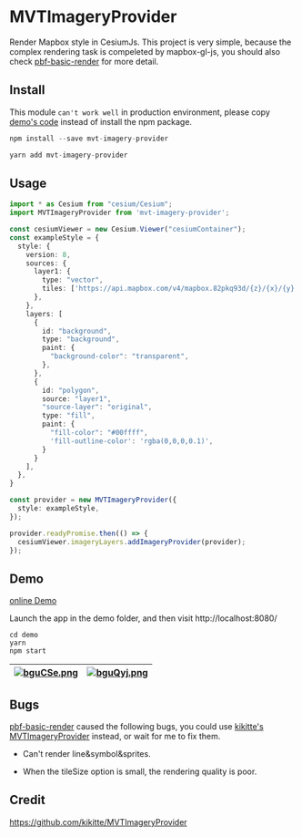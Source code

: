 # MVTImageryProvider

Render Mapbox style in CesiumJs. This project is very simple, because the complex rendering task is compeleted by mapbox-gl-js, you should also check [pbf-basic-render](https://github.com/hongfaqiu/pbf-basic-render) for more detail.

## Install

This module `can't work well` in production environment, please copy [demo's code](https://github.com/hongfaqiu/MVTImageryProvider/blob/main/demo/src/MVTImageryProvider/index.ts) instead of install the npm package.

```js
npm install --save mvt-imagery-provider

yarn add mvt-imagery-provider
```

## Usage

```ts
import * as Cesium from "cesium/Cesium";
import MVTImageryProvider from 'mvt-imagery-provider';

const cesiumViewer = new Cesium.Viewer("cesiumContainer");
const exampleStyle = {
  style: {
    version: 8,
    sources: {
      layer1: {
        type: "vector",
        tiles: ['https://api.mapbox.com/v4/mapbox.82pkq93d/{z}/{x}/{y}.vector.pbf?sku=1012RMlsjWj1O&access_token=pk.eyJ1IjoiZXhhbXBsZXMiLCJhIjoiY2p0MG01MXRqMW45cjQzb2R6b2ptc3J4MSJ9.zA2W0IkI0c6KaAhJfk9bWg'],
      },
    },
    layers: [
      {
        id: "background",
        type: "background",
        paint: {
          "background-color": "transparent",
        },
      },
      {
        id: "polygon",
        source: "layer1",
        "source-layer": "original",
        type: "fill",
        paint: {
          "fill-color": "#00ffff",
          'fill-outline-color': 'rgba(0,0,0,0.1)',
        }
      }
    ],
  },
}

const provider = new MVTImageryProvider({
  style: exampleStyle,
});

provider.readyPromise.then(() => {
  cesiumViewer.imageryLayers.addImageryProvider(provider);
});

```

## Demo

[online Demo](https://mvti-magery-provider.vercel.app/)

Launch the app in the demo folder, and then visit http://localhost:8080/

```node
cd demo
yarn
npm start
```

| [![bguCSe.png](https://s1.ax1x.com/2022/03/08/bguCSe.png)](https://imgtu.com/i/bguCSe) | [![bguQyj.png](https://s1.ax1x.com/2022/03/08/bguQyj.png)](https://imgtu.com/i/bguQyj) |
| ------- | ------- |

## Bugs

[pbf-basic-render](https://github.com/hongfaqiu/pbf-basic-render) caused the following bugs, you could use [kikitte's MVTImageryProvider](https://github.com/kikitte/MVTImageryProvider) instead, or wait for me to fix them.

- Can't render line&symbol&sprites.

- When the tileSize option is small, the rendering quality is poor.

## Credit

https://github.com/kikitte/MVTImageryProvider
